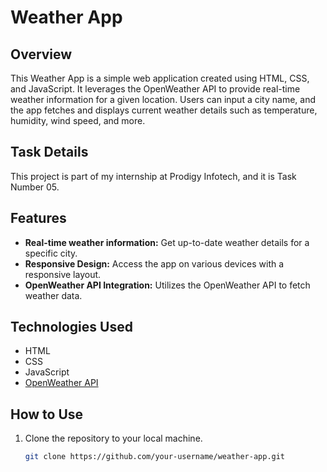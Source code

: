 # Weather App

## Overview

This Weather App is a simple web application created using HTML, CSS, and JavaScript. It leverages the OpenWeather API to provide real-time weather information for a given location. Users can input a city name, and the app fetches and displays current weather details such as temperature, humidity, wind speed, and more.

## Task Details

This project is part of my internship at Prodigy Infotech, and it is Task Number 05.

## Features

- **Real-time weather information:** Get up-to-date weather details for a specific city.
- **Responsive Design:** Access the app on various devices with a responsive layout.
- **OpenWeather API Integration:** Utilizes the OpenWeather API to fetch weather data.

## Technologies Used

- HTML
- CSS
- JavaScript
- [OpenWeather API](https://openweathermap.org/)

## How to Use

1. Clone the repository to your local machine.
   ```bash
   git clone https://github.com/your-username/weather-app.git
